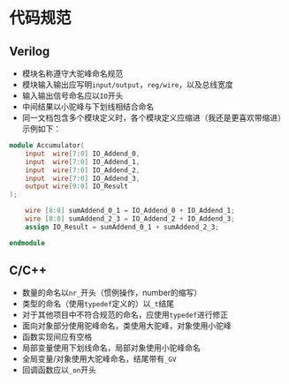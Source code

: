 # 代码规范
## Verilog
- 模块名称遵守大驼峰命名规范
- 模块输入输出应写明`input/output`，`reg/wire`，以及总线宽度
- 输入输出信号命名应以`IO`开头
- 中间结果以小驼峰与下划线相结合命名
- 同一文档包含多个模块定义时，各个模块定义应缩进（我还是更喜欢带缩进）
示例如下：
```Verilog
module Accumulator(
    input  wire[7:0] IO_Addend_0,
    input  wire[7:0] IO_Addend_1,
    input  wire[7:0] IO_Addend_2,
    input  wire[7:0] IO_Addend_3,
    output wire[9:0] IO_Result
);

    wire [8:0] sumAddend_0_1 = IO_Addend_0 + IO_Addend_1; 
    wire [8:0] sumAddend_2_3 = IO_Addend_2 + IO_Addend_3;
    assign IO_Result = sumAddend_0_1 + sumAddend_2_3; 

endmodule
```

## C/C++
- 数量的命名以`nr_`开头（惯例操作，number的缩写）
- 类型的命名（使用`typedef`定义的）以`_t`结尾
- 对于其他项目中不符合规范的命名，应使用`typedef`进行修正
- 面向对象部分使用驼峰命名，类使用大驼峰，对象使用小驼峰
- 函数实现间应有空格
- 局部变量使用下划线命名，局部对象使用小驼峰命名
- 全局变量/对象使用大驼峰命名，结尾带有`_GV`
- 回调函数应以`_on`开头
 